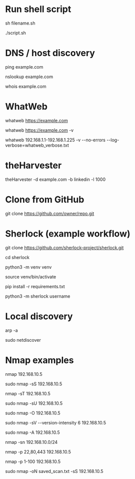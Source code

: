 # Run shell script
sh filename.sh

./script.sh

# DNS / host discovery
ping example.com

nslookup example.com

whois example.com

# WhatWeb
whatweb https://example.com

whatweb https://example.com -v

whatweb 192.168.1.1-192.168.1.225 -v --no-errors --log-verbose=whatweb_verbose.txt


# theHarvester
theHarvester -d example.com -b linkedin -l 1000

# Clone from GitHub
git clone https://github.com/owner/repo.git

# Sherlock (example workflow)
git clone https://github.com/sherlock-project/sherlock.git

cd sherlock

python3 -m venv venv

source venv/bin/activate

pip install -r requirements.txt

python3 -m sherlock username

# Local discovery
arp -a

sudo netdiscover

# Nmap examples
nmap 192.168.10.5

sudo nmap -sS 192.168.10.5

nmap -sT 192.168.10.5

sudo nmap -sU 192.168.10.5

sudo nmap -O 192.168.10.5

sudo nmap -sV --version-intensity 6 192.168.10.5

sudo nmap -A 192.168.10.5

nmap -sn 192.168.10.0/24

nmap -p 22,80,443 192.168.10.5

nmap -p 1-100 192.168.10.5

sudo nmap -oN saved_scan.txt -sS 192.168.10.5
